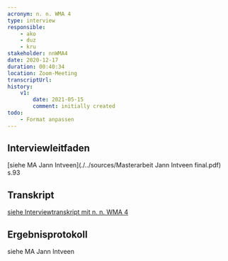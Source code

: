 ```yaml
---
acronym: n. n. WMA 4
type: interview
responsible: 
    - ako
    - duz
    - kru
stakeholder: nnWMA4
date: 2020-12-17
duration: 00:40:34
location: Zoom-Meeting
transcriptUrl: 
history:
    v1:
        date: 2021-05-15
        comment: initially created
todo: 
    - Format anpassen
---
```

## Interviewleitfaden
[siehe MA Jann Intveen](./../sources/Masterarbeit Jann Intveen final.pdf) s.93

## Transkript
[siehe Interviewtranskript mit n. n. WMA 4](./../sources/jintveen_MA_nnWMA4_transkript.md)

## Ergebnisprotokoll
siehe MA Jann Intveen <!-- Nicht vorhanden? Zumindest nicht in der MA selbst -->